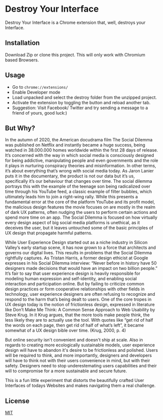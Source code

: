 # Destroy Your Interface

Destroy Your Interface is a Chrome extension that, well, destroys your Interface.

## Installation

Download Zip or clone this project.
This will only work with Chromium based Browsers.

## Usage

- Go to `chrome://extensions/`
- Enable Developer mode
- Load unpacked and select the destroy folder from the unzipped project.
- Activate the extension by toggling the button and reload another tab.
- Suggestion: Visit Facebook/ Twitter and try sending a message to a friend of yours, good luck:)

## But Why?

In the autumn of 2020, the American docudrama film The Social
Dilemma was published on Netflix and instantly became a huge
success, being watched in 38.000.000 homes worldwide within the
first 28 days of release. It’s concerned with the way
in which social media is consciously designed for being addictive,
manipulating people and even governments and the role it plays in
nurturing conspiracy theories and misinformation. In other
terms, it’s about everything that’s wrong with social media today.
As Jaron Lanier puts it in the documentary, the product is
not our data but it’s us, specifically it’s our behaviour that changes
over time. The social dilemma portrays
this with the example of the teenage son being radicalized over time
through his YouTube feed, a classic example of filter bubbles, which
ultimately leads him to join a right-wing rally. While this presents
a fundamental error at the core of the platform YouTube and its
profit model, the malicious design features the movie focuses on are mostly in the realm of dark UX patterns, often nudging the users to
perform certain actions and spend more time on an app. The Social
Dilemma is focused on how virtually every design aspect of big social
media platforms is unethical, as it deceives the user, but it leaves
untouched some of the basic principles of UX design that propagate
harmful patterns.

While User Experience Design started out as a niche industry in
Silicon Valley’s early startup scene, it has now grown to a force that
architects and governs our digital lives. This results in problems that
the Social Dilemma rightfully captures. As Tristan Harris, a former
design ethicist at Google expresses in his Social Dilemma interview: “Never before in history have 50 designers made decisions that would have an impact on two billion people.” It’s fair to say that user experience design is heavily responsible for modeling human expression and self-identity, and enabling social interaction and participation online.
But by failing to criticize common design practices or form cooperative relationships with other fields in technology, user experience designers are often refusing to recognize and respond to the harm that’s being dealt to users. One of the core tropes in UX design today is the notion of frictionless design, expressed in literature like Don’t Make Me Think: A Common Sense Approach to Web Usability by Steve Krug. In it Krug argues, that the more tools make people think, the less likely they are to actually use the tool. With quotes like “get rid of half the words on each page, then get rid of half of what’s left”, it became somewhat of a UX design bible over time. (Krug, 2000, p. 4)

But online security isn't convenient and doesn't ship at scale. Also in regards to creating more ecologically sustainable models, user experience design will have to abandon it's desire to be frictionless and polished. Users will be required to think, and more importantly, designers and developers will have to think not with their users convenience in mind, but with their safety. Designers need to stop underestemating users capabilities and their will to compromise for a more sustainable and secure future.

This is a fun little experiment that distorts the beautifully crafted User Interfaces of todays Websites and makes navigating them a real challenge.

## License

[MIT](https://choosealicense.com/licenses/mit/)
